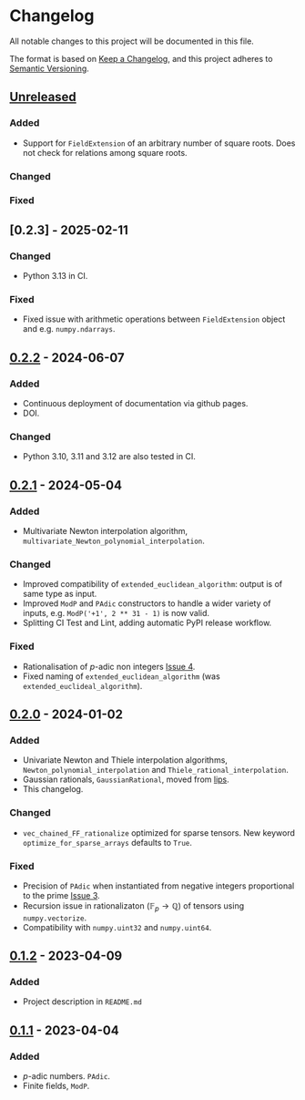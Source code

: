 # Changelog

All notable changes to this project will be documented in this file.

The format is based on [Keep a Changelog](https://keepachangelog.com/en/1.0.0/),
and this project adheres to [Semantic Versioning](https://semver.org/spec/v2.0.0.html).

## [Unreleased]

### Added

- Support for `FieldExtension` of an arbitrary number of square roots. Does not check for relations among square roots.

### Changed

### Fixed


## [0.2.3] - 2025-02-11

### Changed

- Python 3.13 in CI.

### Fixed

- Fixed issue with arithmetic operations between `FieldExtension` object and e.g. `numpy.ndarrays`.


## [0.2.2] - 2024-06-07

### Added

- Continuous deployment of documentation via github pages.
- DOI.

### Changed

- Python 3.10, 3.11 and 3.12 are also tested in CI.


## [0.2.1] - 2024-05-04

### Added

- Multivariate Newton interpolation algorithm, `multivariate_Newton_polynomial_interpolation`.

### Changed

- Improved compatibility of `extended_euclidean_algorithm`: output is of same type as input.
- Improved `ModP` and `PAdic` constructors to handle a wider variety of inputs, e.g. `ModP('+1', 2 ** 31 - 1)` is now valid.
- Splitting CI Test and Lint, adding automatic PyPI release workflow.

### Fixed

- Rationalisation of $p$-adic non integers [Issue 4](https://github.com/GDeLaurentis/pyadic/issues/4).
- Fixed naming of `extended_euclidean_algorithm` (was `extended_euclideal_algorithm`).


## [0.2.0] - 2024-01-02

### Added

- Univariate Newton and Thiele interpolation algorithms, `Newton_polynomial_interpolation` and `Thiele_rational_interpolation`.
- Gaussian rationals, `GaussianRational`, moved from [lips](https://github.com/GDeLaurentis/lips).
- This changelog.

### Changed

- `vec_chained_FF_rationalize` optimized for sparse tensors. New keyword `optimize_for_sparse_arrays` defaults to `True`.

### Fixed

- Precision of `PAdic` when instantiated from negative integers proportional to the prime [Issue 3](https://github.com/GDeLaurentis/pyadic/issues/3).
- Recursion issue in rationalizaton ($\mathbb{F}_p \rightarrow \mathbb{Q}$) of tensors using `numpy.vectorize`.
- Compatibility with `numpy.uint32` and `numpy.uint64`.


## [0.1.2] - 2023-04-09

### Added

- Project description in `README.md`


## [0.1.1] - 2023-04-04

### Added

- $p$-adic numbers. `PAdic`.
- Finite fields, `ModP`.


[unreleased]: https://github.com/GDeLaurentis/pyadic/compare/v0.2.3...HEAD
[0.2.2]: https://github.com/GDeLaurentis/pyadic/compare/v0.2.2...v0.2.3
[0.2.2]: https://github.com/GDeLaurentis/pyadic/compare/v0.2.1...v0.2.2
[0.2.1]: https://github.com/GDeLaurentis/pyadic/compare/v0.2.0...v0.2.1
[0.2.0]: https://github.com/GDeLaurentis/pyadic/compare/v0.1.2...v0.2.0
[0.1.2]: https://github.com/GDeLaurentis/pyadic/compare/v0.1.1...v0.1.2
[0.1.1]: https://github.com/GDeLaurentis/pyadic/releases/tag/v0.1.1
